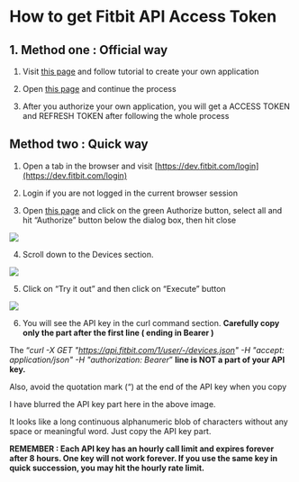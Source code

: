 ﻿# **How to get Fitbit API Access Token**

  

## 1.  Method one : Official way
    

  

1.  Visit [this page](https://dev.fitbit.com/build/reference/web-api/developer-guide/getting-started/) and follow tutorial to create your own application
    
2.  Open [this page](https://dev.fitbit.com/build/reference/web-api/troubleshooting-guide/oauth2-tutorial/?clientEncodedId=23R3K5&redirectUri=https://localhost:8000/&applicationType=PERSONAL) and continue the process
    
3.  After you authorize your own application, you will get a ACCESS TOKEN and REFRESH TOKEN after following the whole process
    

  

##	  Method two : Quick way
    

  

1.  Open a tab in the browser and visit [https://dev.fitbit.com/login](https://dev.fitbit.com/login)
    
2.  Login if you are not logged in the current browser session
    
3.  Open [this page](https://dev.fitbit.com/build/reference/web-api/explore/) and click on the green Authorize button, select all and hit “Authorize” button below the dialog box, then hit close

![](https://lh5.googleusercontent.com/AZgvAQXZIV7K7kOwZOU0GqujkVoIaDjSy7OwtiK_DCeSciPQUF7scf9lZpJhKx1CKz0E9CHCKfYD-wtjU24EVUtFQIpUj6ZpZMSogBtPu_cDde015aDkUilrnx05cTRbT9yBPuq6N_6iCmUBHOekamI)
 
4.  Scroll down to the Devices section.
   
![](https://lh3.googleusercontent.com/Y3Ihrbx9NHsZx91sUyWgUlHror1oa4dZ_HNMfoRgPiENCpmYMH81YtFi_45hnPmIuRKd3kejpitFSS7Svv8EtYHxCi-sdWDfzJ-YJzcPicrj9Z73arTJWZZygV71m5EiAFE6N9h9Y7xpnM6Snn0uty8)  
  
  
  
  
  
  

5.  Click on “Try it out” and then click on “Execute” button
    

  
![](https://lh4.googleusercontent.com/YfW62QtSBaSSQvT1U_nKMtUQ8oCFweJvsgcW6J4CTN_oCMn0l8-Ye27LgNaMkale_tOWz5kW4agjCzAB64eoIJ_a1Z78_xztf9wDReRw_WEmq_5S5KZGdln8WuEnZcxEYNWW682r6IxfVAMGO8VwYYI)  
  
  
  
  
  
  
  
  
  
  

6.  You will see the API key in the curl command section. **Carefully copy only the part after the first line ( ending in Bearer )**
    

  

The “*curl -X GET "https://api.fitbit.com/1/user/-/devices.json" -H "accept: application/json" -H "authorization: Bearer*” **line is NOT a part of your API key.**

  

Also, avoid the quotation mark (“) at the end of the API key when you copy

  

I have blurred the API key part here in the above image.

It looks like a long continuous alphanumeric blob of characters without any space or meaningful word. Just copy the API key part.

  

**REMEMBER : Each API key has an hourly call limit and expires forever after 8 hours. One key will not work forever. If you use the same key in quick succession, you may hit the hourly rate limit.**
